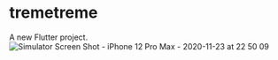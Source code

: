 # tremetreme

A new Flutter project.
![Simulator Screen Shot - iPhone 12 Pro Max - 2020-11-23 at 22 50 09](https://user-images.githubusercontent.com/37612961/100036072-3e87aa00-2dde-11eb-95a8-b0fa2dbc3bc0.png)
